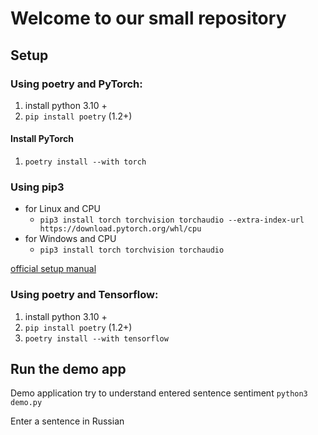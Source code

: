 # Welcome to our small repository

## Setup

### Using poetry and PyTorch:

1. install python 3.10 +
2. `pip install poetry` (1.2+)

#### Install PyTorch

1. `poetry install --with torch`


### Using pip3

- for Linux and CPU
  - ```pip3 install torch torchvision torchaudio --extra-index-url https://download.pytorch.org/whl/cpu```
- for Windows and CPU
  - ```pip3 install torch torchvision torchaudio```

[official setup manual](https://pytorch.org/get-started/locally/)

### Using poetry and Tensorflow:

1. install python 3.10 +
2. `pip install poetry` (1.2+)
3. `poetry install --with tensorflow`

## Run the demo app
Demo application try to understand entered sentence sentiment 
`python3 demo.py`

Enter a sentence in Russian
